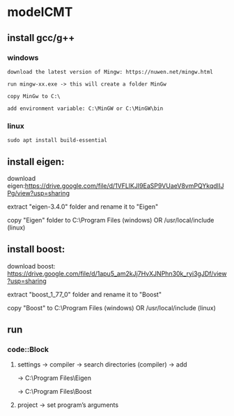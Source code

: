# modelCMT

## install gcc/g++

  ### windows
  
    download the latest version of Mingw: https://nuwen.net/mingw.html
  
    run mingw-xx.exe -> this will create a folder MinGw
      
    copy MinGw to C:\
      
    add environment variable: C:\MinGW or C:\MinGW\bin
    
  ### linux
  
    sudo apt install build-essential

## install eigen:
download eigen:https://drive.google.com/file/d/1VFLlKJI9EaSP9VUaeV8vmPQYkqdIIJPg/view?usp=sharing
  
  extract "eigen-3.4.0" folder and rename it to "Eigen"
  
  copy "Eigen" folder to C:\Program Files (windows) OR /usr/local/include (linux)

## install boost:
download boost: https://drive.google.com/file/d/1apu5_am2kJj7HvXJNPhn30k_ryi3gJDf/view?usp=sharing

  extract "boost_1_77_0" folder and rename it to "Boost"
  
  copy "Boost" to C:\Program Files (windows) OR /usr/local/include (linux)

## run 

  ### code::Block
  
  1. settings -> compiler -> search directories (compiler) -> add 

      -> C:\Program Files\Eigen
  
      -> C:\Program Files\Boost

  2. project -> set program’s arguments
